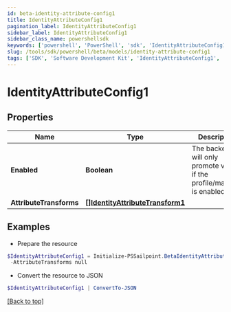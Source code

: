```yaml
---
id: beta-identity-attribute-config1
title: IdentityAttributeConfig1
pagination_label: IdentityAttributeConfig1
sidebar_label: IdentityAttributeConfig1
sidebar_class_name: powershellsdk
keywords: ['powershell', 'PowerShell', 'sdk', 'IdentityAttributeConfig1', 'BetaIdentityAttributeConfig1'] 
slug: /tools/sdk/powershell/beta/models/identity-attribute-config1
tags: ['SDK', 'Software Development Kit', 'IdentityAttributeConfig1', 'BetaIdentityAttributeConfig1']
---
```



# IdentityAttributeConfig1

## Properties

Name | Type | Description | Notes
------------ | ------------- | ------------- | -------------
**Enabled** | **Boolean** | The backend will only promote values if the profile/mapping is enabled. | [optional] [default to $false]
**AttributeTransforms** | [**[]IdentityAttributeTransform1**](identity-attribute-transform1) |  | [optional] 

## Examples

- Prepare the resource
```powershell
$IdentityAttributeConfig1 = Initialize-PSSailpoint.BetaIdentityAttributeConfig1  -Enabled true `
 -AttributeTransforms null
```

- Convert the resource to JSON
```powershell
$IdentityAttributeConfig1 | ConvertTo-JSON
```


[[Back to top]](#) 

